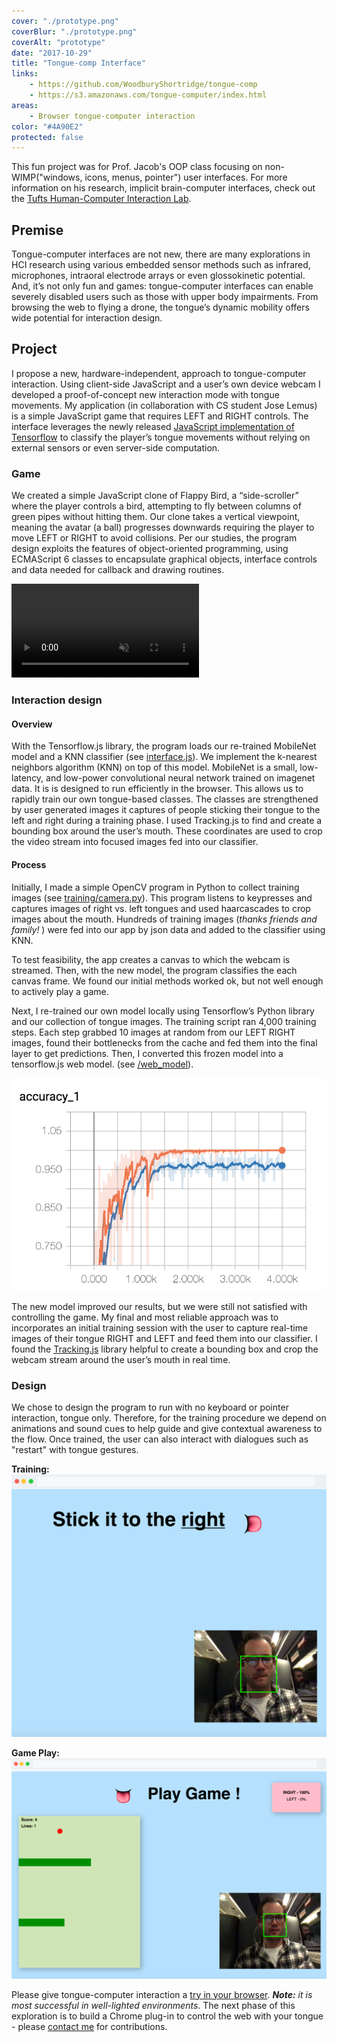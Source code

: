 ```yaml
---
cover: "./prototype.png"
coverBlur: "./prototype.png"
coverAlt: "prototype"
date: "2017-10-29"
title: "Tongue-comp Interface"
links:
    - https://github.com/WoodburyShortridge/tongue-comp
    - https://s3.amazonaws.com/tongue-computer/index.html
areas:
    - Browser tongue-computer interaction
color: "#4A90E2"
protected: false
---
```


This fun project was for Prof. Jacob's OOP class focusing on non-WIMP("windows, icons, menus, pointer") user interfaces. For more information on his research, implicit brain-computer interfaces, check out the [Tufts Human-Computer Interaction Lab](http://hci.cs.tufts.edu/index.html).

## Premise

Tongue-computer interfaces are not new, there are many explorations in HCI research using various embedded sensor methods such as infrared, microphones, intraoral electrode arrays or even glossokinetic potential. And, it’s not only fun and games: tongue-computer interfaces can enable severely disabled users such as those with upper body impairments. From browsing the web to flying a drone, the tongue’s dynamic mobility offers wide potential for interaction design.

## Project

I propose a new, hardware-independent, approach to tongue-computer interaction. Using client-side JavaScript and a user’s own device webcam I developed a proof-of-concept new interaction mode with tongue movements. My application (in collaboration with CS student Jose Lemus) is a simple JavaScript game that requires LEFT and RIGHT controls. The interface leverages the newly released [JavaScript implementation of Tensorflow](https://js.tensorflow.org/) to classify the player’s tongue movements without relying on external sensors or even server-side computation.

### Game

We created a simple JavaScript clone of Flappy Bird, a “side-scroller” where the player controls a bird, attempting to fly between columns of green pipes without hitting them. Our clone takes a vertical viewpoint, meaning the avatar (a ball) progresses downwards requiring the player to move LEFT or RIGHT to avoid collisions. Per our studies, the program design exploits the features of object-oriented programming, using ECMAScript 6 classes to encapsulate graphical objects, interface controls and data needed for callback and drawing routines.

<video autoplay="" loop="" muted="">
  <source src="https://s3.amazonaws.com/tongue-computer/tonguevid.mp4" type="video/mp4">
Your browser does not support the video tag.
</video>

### Interaction design

#### Overview

With the Tensorflow.js library, the program loads our re-trained MobileNet model and a KNN classifier (see [interface.js](https://github.com/WoodburyShortridge/tongue-comp/blob/master/interface.js)). We implement the k-nearest neighbors algorithm (KNN) on top of this model. MobileNet is a small, low-latency, and low-power convolutional neural network trained on imagenet data. It is is designed to run efficiently in the browser. This allows us to rapidly train our own tongue-based classes. The classes are strengthened by user generated images it captures of people sticking their tongue to the left and right during a training phase. I used Tracking.js to find and create a bounding box around the user’s mouth. These coordinates are used to crop the video stream into focused images fed into our classifier.

#### Process

Initially, I made a simple OpenCV program in Python to collect training images (see [training/camera.py](https://github.com/WoodburyShortridge/tongue-comp/blob/master/training/camera.py)). This program listens to keypresses and captures images of right vs. left tongues and used haarcascades to crop images about the mouth. Hundreds of training images (*thanks friends and family!* ) were fed into our app by json data and added to the classifier using KNN.

To test feasibility, the app creates a canvas to which the webcam is streamed. Then, with the new model, the program classifies the each canvas frame. We found our initial methods worked ok, but not well enough to actively play a game.

Next, I re-trained our own model locally using Tensorflow’s Python library and our collection of tongue images. The training script ran 4,000 training steps. Each step grabbed 10 images at random from our LEFT RIGHT images, found their bottlenecks from the cache and fed them into the final layer to get predictions. Then, I converted this frozen model into a tensorflow.js web model. (see [/web_model](https://github.com/WoodburyShortridge/tongue-comp/tree/master/web_model)).

![tensor board](tensor.png)

The new model improved our results, but we were still not satisfied with controlling the game. My final and most reliable approach was to incorporates an initial training session with the user to capture real-time images of their tongue RIGHT and LEFT and feed them into our classifier. I found the [Tracking.js](https://trackingjs.com/) library helpful to create a bounding box and crop the webcam stream around the user’s mouth in real time.

### Design

We chose to design the program to run with no keyboard or pointer interaction, tongue only. Therefore, for the training procedure we depend on animations and sound cues to help guide and give contextual awareness to the flow. Once trained, the user can also interact with dialogues such as "restart" with tongue gestures.

<b>Training:</b>
![training screen shot](train_right.png)

<b>Game Play:</b>
![game screen shot](game_play.png)

Please give tongue-computer interaction a [try in your browser](https://s3.amazonaws.com/tongue-computer/index.html). *<b>Note:</b> it is most successful in well-lighted environments*. The next phase of this exploration is to build a Chrome plug-in to control the web with your tongue - please [contact me](/about) for contributions.
